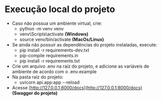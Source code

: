 # Execução local do projeto

* Caso não possua um ambiente virtual, crie:
  * python -m venv venv
  * venv\Scripts\activate **(Windows)**
  * source venv/bin/activate **(MacOs/Linux)**
* Se ainda não possuir as dependências do projeto instaladas, execute:
  * pip install -r requirements-dev.txt
  * pip-compile requirements.in
  * pip install -r requirements.txt
* Crie um arquivo .env na raíz do projeto, e adicione as variáveis de ambiente de acordo com o .env.example
* Na pasta raíz do projeto:
  * uvicorn api.app:app --reload
* Acesse [http://127.0.0.1:8000/docs](http://127.0.0.1:8000/docs) **(Swagger do projeto)**